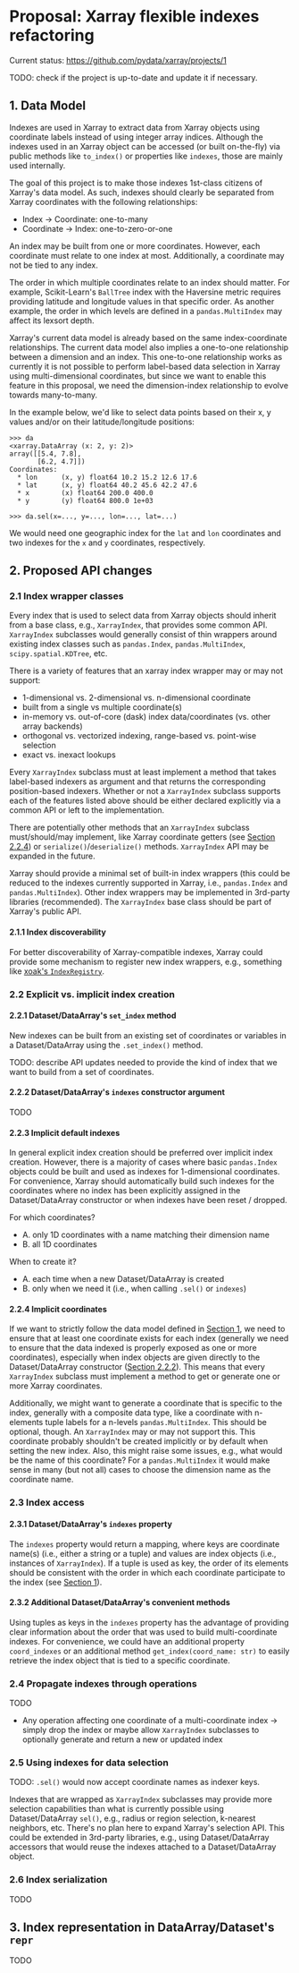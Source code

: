 # Proposal: Xarray flexible indexes refactoring

Current status: https://github.com/pydata/xarray/projects/1

TODO: check if the project is up-to-date and update it if necessary.

## 1. Data Model

Indexes are used in Xarray to extract data from Xarray objects using coordinate labels instead of using integer array indices. Although the indexes used in an Xarray object can be accessed (or built on-the-fly) via public methods like `to_index()` or properties like `indexes`, those are mainly used internally.

The goal of this project is to make those indexes 1st-class citizens of Xarray's data model. As such, indexes should clearly be separated from Xarray coordinates with the following relationships:

- Index -> Coordinate: one-to-many
- Coordinate -> Index: one-to-zero-or-one

An index may be built from one or more coordinates. However, each coordinate must relate to one index at most. Additionally, a coordinate may not be tied to any index.

The order in which multiple coordinates relate to an index should matter. For example, Scikit-Learn's `BallTree` index with the Haversine metric requires providing latitude and longitude values in that specific order. As another example, the order in which levels are defined in a `pandas.MultiIndex` may affect its lexsort depth.

Xarray's current data model is already based on the same index-coordinate relationships. The current data model also implies a one-to-one relationship between a dimension and an index. This one-to-one relationship works as currently it is not possible to perform label-based data selection in Xarray using multi-dimensional coordinates, but since we want to enable this feature in this proposal, we need the dimension-index relationship to evolve towards many-to-many.

In the example below, we'd like to select data points based on their x, y values and/or on their latitude/longitude positions:

```
>>> da
<xarray.DataArray (x: 2, y: 2)>
array([[5.4, 7.8],
       [6.2, 4.7]])
Coordinates:
  * lon      (x, y) float64 10.2 15.2 12.6 17.6
  * lat      (x, y) float64 40.2 45.6 42.2 47.6
  * x        (x) float64 200.0 400.0
  * y        (y) float64 800.0 1e+03

>>> da.sel(x=..., y=..., lon=..., lat=...)
```

We would need one geographic index for the `lat` and `lon` coordinates and two indexes for the `x` and `y` coordinates, respectively.

## 2. Proposed API changes

### 2.1 Index wrapper classes

Every index that is used to select data from Xarray objects should inherit from a base class, e.g., `XarrayIndex`, that provides some common API. `XarrayIndex` subclasses would generally consist of thin wrappers around existing index classes such as `pandas.Index`, `pandas.MultiIndex`, `scipy.spatial.KDTree`, etc.

There is a variety of features that an xarray index wrapper may or may not support:

- 1-dimensional vs. 2-dimensional vs. n-dimensional coordinate
- built from a single vs multiple coordinate(s)
- in-memory vs. out-of-core (dask) index data/coordinates (vs. other array backends)
- orthogonal vs. vectorized indexing, range-based vs. point-wise selection
- exact vs. inexact lookups

Every `XarrayIndex` subclass must at least implement a method that takes label-based indexers as argument and that returns the corresponding position-based indexers. Whether or not a `XarrayIndex` subclass supports each of the features listed above should be either declared explicitly via a common API or left to the implementation.

There are potentially other methods that an `XarrayIndex` subclass must/should/may implement, like Xarray coordinate getters (see [Section 2.2.4](#224_Implicit_coodinates)) or `serialize()`/`deserialize()` methods. `XarrayIndex` API may be expanded in the future.

Xarray should provide a minimal set of built-in index wrappers (this could be reduced to the indexes currently supported in Xarray, i.e., `pandas.Index` and `pandas.MultiIndex`). Other index wrappers may be implemented in 3rd-party libraries (recommended). The `XarrayIndex` base class should be part of Xarray's public API.

#### 2.1.1 Index discoverability

For better discoverability of Xarray-compatible indexes, Xarray could provide some mechanism to register new index wrappers, e.g., something like [xoak's `IndexRegistry`](https://xoak.readthedocs.io/en/latest/_api_generated/xoak.IndexRegistry.html#xoak.IndexRegistry).

### 2.2 Explicit vs. implicit index creation

#### 2.2.1 Dataset/DataArray's `set_index` method

New indexes can be built from an existing set of coordinates or variables in a Dataset/DataArray using the `.set_index()` method.

TODO: describe API updates needed to provide the kind of index that we want to build from a set of coordinates.

#### 2.2.2 Dataset/DataArray's `indexes` constructor argument

TODO

#### 2.2.3 Implicit default indexes

In general explicit index creation should be preferred over implicit index creation. However, there is a majority of cases where basic `pandas.Index` objects could be built and used as indexes for 1-dimensional coordinates. For convenience, Xarray should automatically build such indexes for the coordinates where no index has been explicitly assigned in the Dataset/DataArray constructor or when indexes have been reset / dropped.

For which coordinates?

- A. only 1D coordinates with a name matching their dimension name
- B. all 1D coordinates

When to create it?

- A. each time when a new Dataset/DataArray is created
- B. only when we need it (i.e., when calling `.sel()` or `indexes`)

#### 2.2.4 Implicit coordinates

If we want to strictly follow the data model defined in [Section 1](#1_Data_Model), we need to ensure that at least one coordinate exists for each index (generally we need to ensure that the data indexed is properly exposed as one or more coordinates), especially when index objects are given directly to the Dataset/DataArray constructor ([Section 2.2.2](#222_DatasetDataArrays_indexes_constructor_argument)). This means that every `XarrayIndex` subclass must implement a method to get or generate one or more Xarray coordinates.

Additionally, we might want to generate a coordinate that is specific to the index, generally with a composite data type, like a coordinate with n-elements tuple labels for a n-levels `pandas.MultiIndex`. This should be optional, though. An `XarrayIndex` may or may not support this. This coordinate probably shouldn't be created implicitly or by default when setting the new index. Also, this might raise some issues, e.g., what would be the name of this coordinate? For a `pandas.MultiIndex` it would make sense in many (but not all) cases to choose the dimension name as the coordinate name.

### 2.3 Index access

#### 2.3.1 Dataset/DataArray's `indexes` property

The `indexes` property would return a mapping, where keys are coordinate name(s) (i.e., either a string or a tuple) and values are index objects (i.e., instances of `XarrayIndex`). If a tuple is used as key, the order of its elements should be consistent with the order in which each coordinate participate to the index (see [Section 1](#1_Data_Model)).

#### 2.3.2 Additional Dataset/DataArray's convenient methods

Using tuples as keys in the `indexes` property has the advantage of providing clear information about the order that was used to build multi-coordinate indexes. For convenience, we could have an additional property `coord_indexes` or an additional method `get_index(coord_name: str)` to easily retrieve the index object that is tied to a specific coordinate.

### 2.4 Propagate indexes through operations

TODO

- Any operation affecting one coordinate of a multi-coordinate index -> simply drop the index or maybe allow `XarrayIndex` subclasses to optionally generate and return a new or updated index

### 2.5 Using indexes for data selection

TODO: `.sel()` would now accept coordinate names as indexer keys.

Indexes that are wrapped as `XarrayIndex` subclasses may provide more selection capabilities than what is currently possible using Dataset/DataArray `sel()`, e.g., radius or region selection, k-nearest neighbors, etc. There's no plan here to expand Xarray's selection API. This could be extended in 3rd-party libraries, e.g., using Dataset/DataArray accessors that would reuse the indexes attached to a Dataset/DataArray object.

### 2.6 Index serialization

TODO

## 3. Index representation in DataArray/Dataset's `repr`

TODO
